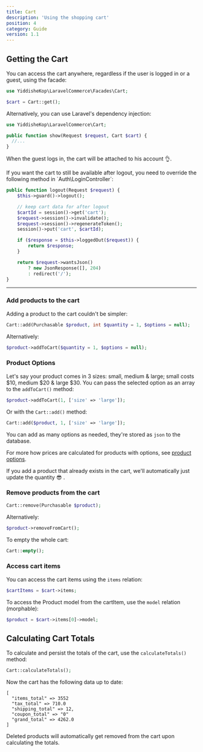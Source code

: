 ```yaml
---
title: Cart
description: 'Using the shopping cart'
position: 4
category: Guide
version: 1.1
---
```


## Getting the Cart

You can access the cart anywhere, regardless if the user is logged in or a guest, using the facade:

``` php
use YiddisheKop\LaravelCommerce\Facades\Cart;

$cart = Cart::get();
```

Alternatively, you can use Laravel's dependency injection:

``` php
use YiddisheKop\LaravelCommerce\Cart;

public function show(Request $request, Cart $cart) {
  //...
}
```


When the guest logs in, the cart will be attached to his account 👌.

<alert>
 If you want the cart to still be available after logout, you need to override the following method in `Auth\LoginController`:
 </alert>

```php
public function logout(Request $request) {
    $this->guard()->logout();

    // keep cart data for after logout
    $cartId = session()->get('cart');
    $request->session()->invalidate();
    $request->session()->regenerateToken();
    session()->put('cart', $cartId);

    if ($response = $this->loggedOut($request)) {
        return $response;
    }

    return $request->wantsJson()
        ? new JsonResponse([], 204)
        : redirect('/');
}
```

<hr>

### Add products to the cart
Adding a product to the cart couldn't be simpler:
```php
Cart::add(Purchasable $product, int $quantity = 1, $options = null);
```
Alternatively:
```php
$product->addToCart($quantity = 1, $options = null);
```

### Product Options
Let's say your product comes in 3 sizes: small, medium & large; small costs $10, medium $20 & large $30. You can pass the selected option as an array to the `addToCart()` method:
```php
$product->addToCart(1, ['size' => 'large']);
```
Or  with the `Cart::add()` method:
```php
Cart::add($product, 1, ['size' => 'large']);
```

You can add as many options as needed, they're stored as `json` to the database.

<alert type="info">

For more how prices are calculated for products with options, see [product options](/products#product-options).

</alert>

If you add a product that already exists in the cart, we'll automatically just update the quantity 😎 .

### Remove products from the cart
```php
Cart::remove(Purchasable $product);
```
Alternatively:
```php
$product->removeFromCart();
```
To empty the whole cart:
```php
Cart::empty();
```
### Access cart items
You can access the cart items using the `items` relation:
```php
$cartItems = $cart->items;
```
To access the Product model from the cartItem, use the `model` relation (morphable):
```php
$product = $cart->items[0]->model;
```
## Calculating Cart Totals
To calculate and persist the totals of the cart, use the `calculateTotals()` method:
```php
Cart::calculateTotals();
```
Now the cart has the following data up to date:
```
[
  "items_total" => 3552
  "tax_total" => 710.0
  "shipping_total" => 12,
  "coupon_total" => "0"
  "grand_total" => 4262.0
]
```
Deleted products will automatically get removed from the cart upon calculating the totals.
